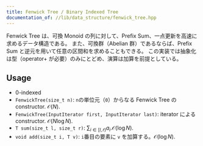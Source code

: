 ```yaml
---
title: Fenwick Tree / Binary Indexed Tree
documentation_of: //lib/data_structure/fenwick_tree.hpp
---
```


Fenwick Tree は、可換 Monoid の列に対して、Prefix Sum、一点更新を高速に求めるデータ構造である。
また、可換群（Abelian 群）であるならば、Prefix Sum と逆元を用いて任意の区間和を求めることもできる。
この実装では抽象化は型（operator+ が必要）のみにとどめ、演算は加算を前提としている。

## Usage
- 0-indexed
- `FenwickTree(size_t n)`: `n`の単位元（`0`）からなる Fenwick Tree の constructor. $\mathcal{O}(N)$.
- `FenwickTree(InputIterator first, InputIterator last)`: iterator による constructor. $\mathcal{O}(N\log N)$.
- `T sum(size_t l, size_t r)`: $\sum_{i \in [l, r)}a_{i}$.$\mathcal{O}(\log N)$.
- `void add(size_t i, T v)`: `i`番目の要素に `v` を加算する。$\mathcal{O}(\log N)$.

